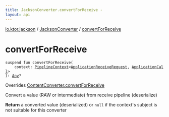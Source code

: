 ```yaml
---
title: JacksonConverter.convertForReceive - 
layout: api
---
```


<div class='api-docs-breadcrumbs'><a href="../index.html">io.ktor.jackson</a> / <a href="index.html">JacksonConverter</a> / <a href="./convert-for-receive.html">convertForReceive</a></div>

# convertForReceive

<div class="signature"><code><span class="keyword">suspend</span> <span class="keyword">fun </span><span class="identifier">convertForReceive</span><span class="symbol">(</span><br/>&nbsp;&nbsp;&nbsp;&nbsp;<span class="parameterName" id="io.ktor.jackson.JacksonConverter$convertForReceive(io.ktor.util.pipeline.PipelineContext((io.ktor.request.ApplicationReceiveRequest, io.ktor.application.ApplicationCall)))/context">context</span><span class="symbol">:</span>&nbsp;<a href="../../io.ktor.util.pipeline/-pipeline-context/index.html"><span class="identifier">PipelineContext</span></a><span class="symbol">&lt;</span><a href="../../io.ktor.request/-application-receive-request/index.html"><span class="identifier">ApplicationReceiveRequest</span></a><span class="symbol">,</span>&nbsp;<a href="../../io.ktor.application/-application-call/index.html"><span class="identifier">ApplicationCall</span></a><span class="symbol">&gt;</span><br/><span class="symbol">)</span><span class="symbol">: </span><a href="https://kotlinlang.org/api/latest/jvm/stdlib/kotlin/-any/index.html"><span class="identifier">Any</span></a><span class="symbol">?</span></code></div>

Overrides <a href="../../io.ktor.features/-content-converter/convert-for-receive.html">ContentConverter.convertForReceive</a>

Convert a value (RAW or intermediate) from receive pipeline (deserialize)

**Return**
a converted value (deserialized) or <code>null</code> if the context's subject is not suitable for this converter

